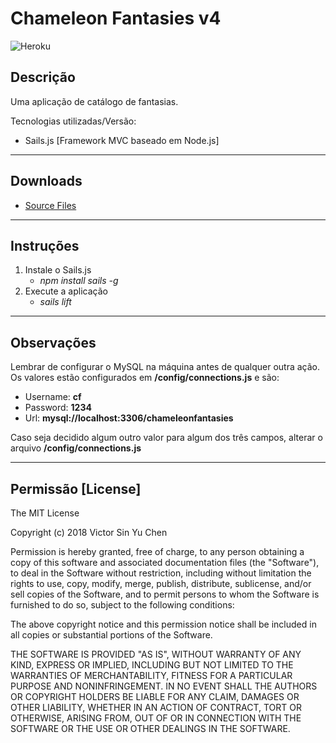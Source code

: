 # Chameleon Fantasies v4

![Heroku](https://heroku-badge.herokuapp.com/?app=chameleonfantasies)

## Descrição
Uma aplicação de catálogo de fantasias.

Tecnologias utilizadas/Versão: 
 * Sails.js [Framework MVC baseado em Node.js]

---
## Downloads

* [Source Files](/chameleonfantasies/v4/v4.zip)

---
## Instruções

1. Instale o Sails.js
    * *npm install sails -g*
2. Execute a aplicação
    * *sails lift*

---
## Observações

Lembrar de configurar o MySQL na máquina antes de qualquer outra ação. Os valores estão configurados em **/config/connections.js** e são:
 * Username: **cf**
 * Password: **1234**
 * Url: **mysql://localhost:3306/chameleonfantasies**

Caso seja decidido algum outro valor para algum dos três campos, alterar o arquivo **/config/connections.js**

---
## Permissão [License]

The MIT License

Copyright (c) 2018 Victor Sin Yu Chen

Permission is hereby granted, free of charge, to any person obtaining a copy of this software and associated documentation files (the "Software"), to deal in the Software without restriction, including without limitation the rights to use, copy, modify, merge, publish, distribute, sublicense, and/or sell copies of the Software, and to permit persons to whom the Software is furnished to do so, subject to the following conditions:

The above copyright notice and this permission notice shall be included in all copies or substantial portions of the Software.

THE SOFTWARE IS PROVIDED "AS IS", WITHOUT WARRANTY OF ANY KIND, EXPRESS OR IMPLIED, INCLUDING BUT NOT LIMITED TO THE WARRANTIES OF MERCHANTABILITY, FITNESS
FOR A PARTICULAR PURPOSE AND NONINFRINGEMENT. IN NO EVENT SHALL THE AUTHORS OR COPYRIGHT HOLDERS BE LIABLE FOR ANY CLAIM, DAMAGES OR OTHER LIABILITY, WHETHER
IN AN ACTION OF CONTRACT, TORT OR OTHERWISE, ARISING FROM, OUT OF OR IN CONNECTION WITH THE SOFTWARE OR THE USE OR OTHER DEALINGS IN THE SOFTWARE.
